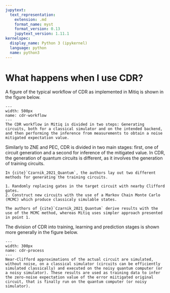 ```yaml
---
jupytext:
  text_representation:
    extension: .md
    format_name: myst
    format_version: 0.13
    jupytext_version: 1.11.1
kernelspec:
  display_name: Python 3 (ipykernel)
  language: python
  name: python3
---
```


# What happens when I use CDR?

A figure of the typical workflow of CDR as implemented in Mitiq is shown in the figure below.

```{figure} ../img/cdr_workflow2_steps.png
---
width: 500px
name: cdr-workflow
---
The CDR workflow in Mitiq is divided in two steps: Generating circuits, both for a classical simulator and on the intended backend, and then performing the inference from measurements to obtain a noise mitigated expectation value.
```

Similarly to ZNE and PEC, CDR is divided in two main stages: first, one of circuit generation and a second for inference of the mitigated value.
In CDR, the generation of quantum circuits is different, as it involves the generation of training circuits.

```{note}
In {cite}`Czarnik_2021_Quantum`, the authors lay out two different methods for generating the training circuits.

1. Randomly replacing gates in the target circuit with nearby Clifford gates.
2. Construct new circuits with the use of a Markov Chain Monte Carlo (MCMC) which produce classicaly simulable states.

The authors of {cite}`Czarnik_2021_Quantum` derive results with the use of the MCMC method, whereas Mitiq uses simpler approach presented in point 1.
```

The division of CDR into training, learning and prediction stages is shown more generally in the figure below.

```{figure} ../img/cdr_diagram2.png
---
width: 300px
name: cdr-process
---
Near-Clifford approximations of the actual circuit are simulated, without noise, on a classical simulator (circuits can be efficiently simulated classically) and executed on the noisy quantum computer (or a noisy simulator). These results are used as training data to infer the zero-noise expectation value of the error miitigated original circuit, that is finally run on the quantum computer (or noisy simulator).
```
